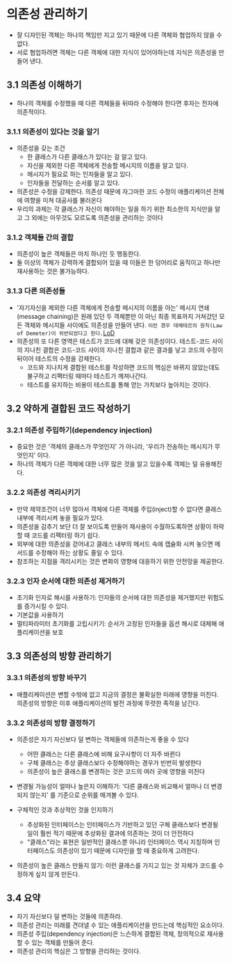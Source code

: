 # 의존성 관리하기
- 잘 디자인된 객체는 하나의 책임만 지고 있기 때문에 다른 객체와 협업하지 않을 수 없다.
- 서로 협업하려면 객체는 다른 객체에 대한 지식이 있어야하는데 지식은 의존성을 만들어 낸다.

## 3.1 의존성 이해하기
- 하나의 객체를 수정했을 때 다른 객체들을 뒤따라 수정해야 한다면 후자는 전자에 의존적이다.

### 3.1.1 의존성이 있다는 것을 알기
- 의존성을 갖는 조건
    - 한 클래스가 다른 클래스가 있다는 걸 알고 있다.
    - 자신을 제외한 다른 객체에게 전송할 메시지의 이름을 알고 있다.
    - 메시지가 필요로 하는 인자들을 알고 있다.
    - 인자들을 전달하는 순서를 알고 있다.
- 의존성은 수정을 강제한다. 의존성 때문에 자그마한 코드 수정이 애플리케이션 전체에 여향을 미쳐 대공사를 불러온다
- 우리의 과제는 각 클래스가 자신이 해야하는 일을 하기 위한 최소한의 지식만을 알고 그 외에는 아무것도 모르도록 의존성을 관리하는 것이다

### 3.1.2 객체들 간의 결합
- 의존성이 높은 객체들은 마치 하나인 듯 행동한다.
- 둘 이상의 객체가 강력하게 결합되어 있을 때 이들은 한 덩어리로 움직이고 하나만 재사용하는 것은 불가능하다.

### 3.1.3 다른 의존성들
- '자기자신을 제외한 다른 객체에게 전송할 메시지의 이름을 아는' 메시지 연쇄(message chaining)은 원래 있던 두 객체뿐만 이 아닌 최종 목표까지 거쳐갔던 모든 객체와 메시지들 사이에도 의존성을 만들어 낸다.
  ```이런 경우 데메테르의 원칙(Law of Demeter)이 위반되었다고 한다.```[LoD](https://en.wikipedia.org/wiki/Law_of_Demeter)
- 의존성의 또 다른 영역은 테스트가 코드에 대해 갖은 의존성이다. 테스트-코드 사이의 지나친 결합은 코드-코드 사이의 지나친 결합과 같은 결과를 낳고 코드의 수정이 뒤이어 테스트의 수정을 강제한다.
  - 코드와 지나치게 결합된 테스트를 작성하면 코드의 핵심은 바뀌지 않았는데도 불구하고 리팩터링 때마다 테스트가 깨져나간다.
  - 테스트를 유지하는 비용이 테스트를 통해 얻는 가치보다 높아지는 것이다.

## 3.2 약하게 결합된 코드 작성하기

### 3.2.1 의존성 주입하기(dependency injection)
- 중요한 것은 '객체의 클래스가 무엇인지' 가 아니라, '우리가 전송하는 메시지가 무엇인지' 이다.
- 하나의 객체가 다른 객체에 대한 너무 많은 것을 알고 있을수록 객체는 덜 유용해진다.

### 3.2.2 의존성 격리시키기
- 만약 제약조건이 너무 많아서 객체에 다른 객체를 주입(inject)할 수 없다면 클래스 내부에 격리시켜 놓을 필요가 있다.
- 의존성을 감추기 보단 더 잘 보이도록 만들어 재사용이 수월하도록하면 상황이 허락할 때 코드를 리팩터링 하기 쉽다.
- 외부에 대한 의존성을 걷어내고 클래스 내부의 메서드 속에 캡슐화 시켜 놓으면 메서드를 수정해야 하는 상황도 줄일 수 있다.
- 참조하는 지점을 격리시키는 것은 변화의 영향에 대응하기 위한 안전망을 제공한다.

### 3.2.3 인자 순서에 대한 의존성 제거하기
- 초기화 인자로 해시를 사용하기: 인자들의 순서에 대한 의존성을 제거했지만 위험도를 증가시킬 수 있다.
- 기본값을 사용하기
- 멀티파라미터 초기화를 고립시키기: 순서가 고정된 인자들을 옵션 해시로 대체해 애플리케이션을 보호

## 3.3 의존성의 방향 관리하기

### 3.3.1 의존성의 방향 바꾸기
- 애플리케이션은 변할 수밖에 없고 지금의 결정은 불확실한 미래에 영향을 미친다. 의존성의 방향은 이후 애플리케이션의 발전 과정에 뚜렷한 족적을 남긴다.

### 3.3.2 의존성의 방향 결정하기
- 의존성은 자기 자신보다 덜 변하는 객체들에 의존하는게 좋을 수 있다
    - 어떤 클래스는 다른 클래스에 비해 요구사항이 더 자주 바뀐다
    - 구체 클래스는 추상 클래스보다 수정해야하는 경우가 빈번히 발생한다
    - 의존성이 높은 클래스를 변경하는 것은 코드의 여러 곳에 영향을 미친다

- 변경될 가능성이 얼마나 높은지 이해하기: '다른 클래스와 비교해서 얼마나 더 변경되지 않는지' 를 기준으로 순위를 매겨볼 수 있다.
- 구체적인 것과 추상적인 것을 인지하기
    - 추상화된 인터페이스는 인터페이스가 기반하고 있던 구체 클래스보다 변경될 일이 훨씬 적기 때문에 추상화된 결과에 의존하는 것이 더 안전하다
    - "클래스"라는 표현은 일반적인 클래스뿐 아니라 인터페이스 역시 지칭하며 인터페이스도 의존성이 있기 때문에 디자인을 할 때 중요하게 고려한다.
- 의존성이 높은 클래스 만들지 않기: 이런 클래스를 가지고 있는 것 자체가 코드를 수정하게 싶지 않게 만든다.

## 3.4 요약
- 자기 자신보다 덜 변하는 것들에 의존하라.
- 의존성 관리는 미래를 견뎌낼 수 있는 애플리케이션을 만드는데 핵심적인 요소이다.
- 의존성 주입(dependency injection)은 느슨하게 결합된 객체, 창의적으로 재사용할 수 있는 객체를 만들어 준다.
- 의존성 관리의 핵심은 그 방향을 관리하는 것이다.
